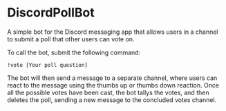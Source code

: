 # DiscordPollBot

A simple bot for the Discord messaging app that allows users in a channel to submit a poll that other users can vote on.

To call the bot, submit the following command:

	!vote [Your poll question]
	
The bot will then send a message to a separate channel, where users can react to the message using the thumbs up or thumbs down reaction. Once all the possible votes have been cast, the bot tallys the votes, and then deletes the poll, sending a new message to the concluded votes channel.

